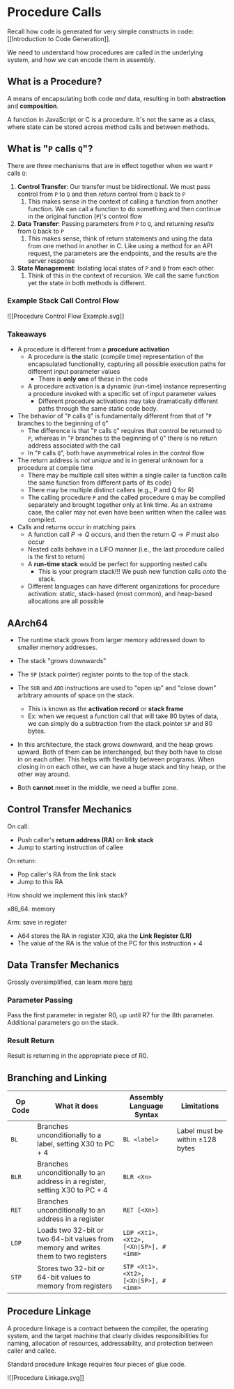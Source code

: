 # Procedure Calls

Recall how code is generated for very simple constructs in code: [[Introduction to Code Generation]].

We need to understand how procedures are called in the underlying system, and how we can encode them in assembly.

## What is a Procedure?

A means of encapsulating both code *and* data, resulting in both **abstraction** and **composition**.

A function in JavaScript or C is a procedure. It's not the same as a class, where state can be stored across method calls and between methods.

## What is "`P` calls `Q`"?

There are three mechanisms that are in effect together when we want `P` calls `Q`:
1. **Control Transfer**: Our transfer must be bidirectional. We must pass control from `P` to `Q` and then *return* control from `Q` back to `P`
	1. This makes sense in the context of calling a function from another function. We can call a function to do something and then continue in the original function (`P`)'s control flow
2. **Data Transfer**: Passing parameters from `P` to `Q`, and returning *results* from `Q` back to `P`
	1. This makes sense, think of return statements and using the data from one method in another in C. Like using a method for an API request, the parameters are the endpoints, and the results are the server response
3. **State Management**: Isolating local states of `P` and `Q` from each other.
	1. Think of this in the context of recursion. We call the same function yet the state in both methods is different.

### Example Stack Call Control Flow

![[Procedure Control Flow Example.svg]]

### Takeaways

- A procedure is different from a **procedure activation**
	- A procedure is **the** static (compile time) representation of the encapsulated functionality, capturing all possible execution paths for different input parameter values
		- There is **only one** of these in the code
	- A procedure activation is **a** dynamic (run-time) instance representing a procedure invoked with a specific set of input parameter values
		- Different procedure activations may take dramatically different paths through the same static code body.
- The behavior of "`P` calls `Q`" is fundamentally different from that of "`P` branches to the beginning of `Q`"
	- The difference is that "`P` calls `Q`" requires that control be returned to `P`, whereas in "`P` branches to the beginning of `Q`" there is no return address associated with the call
	- In "`P` calls `Q`", both have asymmetrical roles in the control flow
- The return address is *not unique* and is in general unknown for a procedure at compile time
	- There may be multiple call sites within a single caller (a function calls the same function from different parts of its code)
	- There may be multiple distinct callers (e.g., P and Q for R)
	- The calling procedure `P` and the called procedure `Q` may be compiled separately and brought together only at link time. As an extreme case, the caller may not even have been written when the callee was compiled.
- Calls and returns occur in matching pairs
	- A function call $P\to Q$ occurs, and then the return $Q\to P$ must also occur
	- Nested calls behave in a LIFO manner (i.e., the last procedure called is the first to return)
	- A **run-time stack** would be perfect for supporting nested calls
		- This is your program stack!!! We push new function calls *onto* the stack.
	- Different languages can have different organizations for procedure activation: static, stack-based (most common), and heap-based allocations are all possible

## AArch64

- The runtime stack grows from larger memory addressed down to smaller memory addresses.
- The stack "grows downwards"
- The `SP` (stack pointer) register points to the top of the stack.
- The `SUB` and `ADD` instructions are used to "open up" and "close down" arbitrary amounts of space on the stack.
	- This is known as the **activation record** or **stack frame**
	- Ex: when we request a function call that will take 80 bytes of data, we can simply do a subtraction from the stack pointer `SP` and 80 bytes.

- In this architecture, the stack grows downward, and the heap grows upward. Both of them can be interchanged, but they both have to close in on each other. This helps with flexibility between programs. When closing in on each other, we can have a huge stack and tiny heap, or the other way around. 
- Both **cannot** meet in the middle, we need a buffer zone.


## Control Transfer Mechanics

On call:
- Push caller's **return address (RA)** on **link stack**
- Jump to starting instruction of callee

On return:
- Pop caller's RA from the link stack
- Jump to this RA

How should we implement this link stack?

x86_64: memory

Arm: save in register
- A64 stores the RA in register X30, aka the **Link Register (LR)**
- The value of the RA is the value of the PC for this instruction + 4

## Data Transfer Mechanics

Grossly oversimplified, can learn more [here](https://learn.saylor.org/mod/book/view.php?id=27055&chapterid=3195)
### Parameter Passing

Pass the first parameter in register R0, up until R7 for the 8th parameter. Additional parameters go on the stack.

### Result Return

Result is returning in the appropriate piece of R0. 

## Branching and Linking

| Op Code | What it does                                                                       | Assembly Language Syntax               | Limitations                         |
| ------- | ---------------------------------------------------------------------------------- | -------------------------------------- | ----------------------------------- |
| `BL`    | Branches unconditionally to a label, setting X30 to PC + 4                         | `BL <label>`                           | Label must be within $\pm128$ bytes |
| `BLR`   | Branches unconditionally to an address in a register, setting X30 to PC + 4        | `BLR <Xn>`                             |                                     |
| `RET`   | Branches unconditionally to an address in a register                               | `RET {<Xn>}`                           |                                     |
| `LDP`   | Loads two 32-bit or two 64-bit values from memory and writes them to two registers | `LDP <Xt1>, <Xt2>, [<Xn\|SP>], #<imm>` |                                     |
| `STP`   | Stores two 32-bit or 64-bit values to memory from registers                        | `STP <Xt1>, <Xt2>, [<Xn\|SP>], #<imm>` |                                     |

## Procedure Linkage

A procedure linkage is a contract between the compiler, the operating system, and the target machine that clearly divides responsibilities for naming, allocation of resources, addressability, and protection between caller and callee.

Standard procedure linkage requires four pieces of glue code.

![[Procedure Linkage.svg]]

